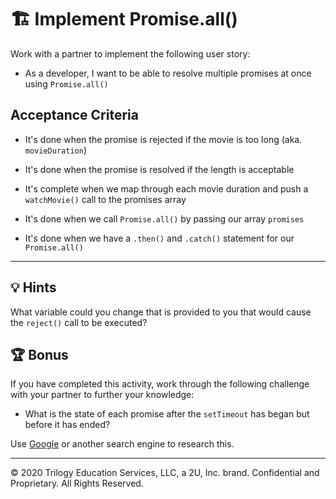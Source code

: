 # 🏗️ Implement Promise.all()

Work with a partner to implement the following user story:

* As a developer, I want to be able to resolve multiple promises at once using `Promise.all()`

## Acceptance Criteria

* It's done when the promise is rejected if the movie is too long (aka. `movieDuration`)

* It's done when the promise is resolved if the length is acceptable

* It's complete when we map through each movie duration and push a `watchMovie()` call to the promises array
  
* It's done when we call `Promise.all()` by passing our array `promises`
  
* It's done when we have a `.then()` and `.catch()` statement for our `Promise.all()` 
---

## 💡 Hints

What variable could you change that is provided to you that would cause the `reject()` call to be executed?

## 🏆 Bonus

If you have completed this activity, work through the following challenge with your partner to further your knowledge:

* What is the state of each promise after the `setTimeout` has began but before it has ended?

Use [Google](https://www.google.com) or another search engine to research this.

---
© 2020 Trilogy Education Services, LLC, a 2U, Inc. brand. Confidential and Proprietary. All Rights Reserved.